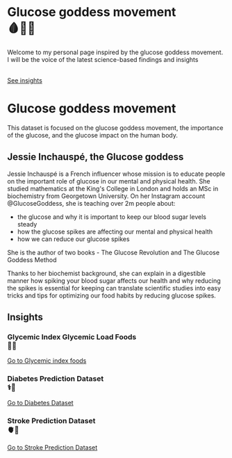 <div class="hero">
    <h1 class="hero-title">Glucose goddess movement<br/>🩸🥘👟</h1>
    <p class="hero-description">Welcome to my personal page inspired by the glucose goddess movement. I will be the voice of the latest science-based findings and insights</p>
</div>  

<br>
<a href="https://datahub.io/@Daniellappv/glucose-matters-2#insights" class="hero-button">See insights</a>

# Glucose goddess movement

This dataset is focused on the glucose goddess movement, the importance of the glucose, and the glucose impact on the human body.

## Jessie Inchauspé, the Glucose goddess 

Jessie Inchauspé is a French influencer whose mission is to educate people on the important role of glucose in our mental and physical health. She studied mathematics at the King's College in London and holds an MSc in biochemistry from Georgetown University. On her Instagram account @GlucoseGoddess, she is teaching over 2m people about:

- the glucose and why it is important to keep our blood sugar levels steady
- how the glucose spikes are affecting our mental and physical health
- how we can reduce our glucose spikes

She is the author of two books - The Glucose Revolution and The Glucose Goddess Method

Thanks to her biochemist background, she can explain in a digestible manner how spiking your blood sugar affects our health and why reducing the spikes is essential for keeping  can translate scientific studies into easy tricks and tips for optimizing our food habits by reducing glucose spikes.

## Insights 

<div class="middle-button-container">
    <h3 class="h3-title-heading">Glycemic Index Glycemic Load Foods<br/>🥫🍹</h3>
    <a href="https://datahub.io/@Daniellappv/glucose-matters-2/glycemic-index-glycemic-load-foods#High%20Glycemic%20Index%20foods" class="middle-button">Go to Glycemic index foods</a>
</div>

<div class="middle-button-container">
    <h3 class="h3-title-heading">Diabetes Prediction Dataset<br/>⚕️🐘</h3>
    <a href="https://datahub.io/@Daniellappv/glucose-matters-2/diabetes" class="middle-button">Go to Diabetes Dataset</a>
</div>

<div class="middle-button-container">
    <h3 class="h3-title-heading">Stroke Prediction Dataset<br/>🫀🎲</h3>
    <a href="https://datahub.io/@Daniellappv/glucose-matters-2/stroke-dataset" class="middle-button">Go to Stroke Prediction Dataset</a>
</div>

